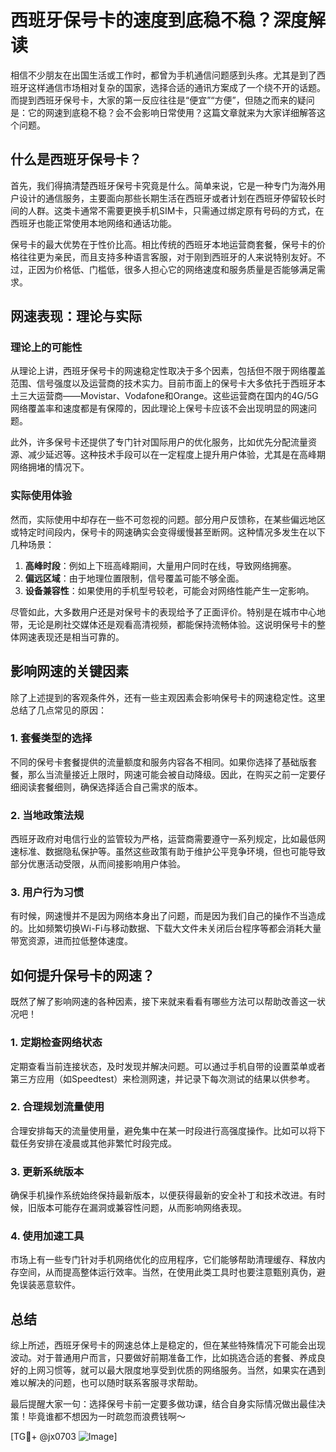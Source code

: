 # 西班牙保号卡的速度到底稳不稳？深度解读

相信不少朋友在出国生活或工作时，都曾为手机通信问题感到头疼。尤其是到了西班牙这样通信市场相对复杂的国家，选择合适的通讯方案成了一个绕不开的话题。而提到西班牙保号卡，大家的第一反应往往是“便宜”“方便”，但随之而来的疑问是：它的网速到底稳不稳？会不会影响日常使用？这篇文章就来为大家详细解答这个问题。

## 什么是西班牙保号卡？

首先，我们得搞清楚西班牙保号卡究竟是什么。简单来说，它是一种专门为海外用户设计的通信服务，主要面向那些长期生活在西班牙或者计划在西班牙停留较长时间的人群。这类卡通常不需要更换手机SIM卡，只需通过绑定原有号码的方式，在西班牙也能正常使用本地网络和通话功能。

保号卡的最大优势在于性价比高。相比传统的西班牙本地运营商套餐，保号卡的价格往往更为亲民，而且支持多种语言客服，对于刚到西班牙的人来说特别友好。不过，正因为价格低、门槛低，很多人担心它的网络速度和服务质量是否能够满足需求。

## 网速表现：理论与实际

### 理论上的可能性

从理论上讲，西班牙保号卡的网速稳定性取决于多个因素，包括但不限于网络覆盖范围、信号强度以及运营商的技术实力。目前市面上的保号卡大多依托于西班牙本土三大运营商——Movistar、Vodafone和Orange。这些运营商在国内的4G/5G网络覆盖率和速度都是有保障的，因此理论上保号卡应该不会出现明显的网速问题。

此外，许多保号卡还提供了专门针对国际用户的优化服务，比如优先分配流量资源、减少延迟等。这种技术手段可以在一定程度上提升用户体验，尤其是在高峰期网络拥堵的情况下。

### 实际使用体验

然而，实际使用中却存在一些不可忽视的问题。部分用户反馈称，在某些偏远地区或特定时间段内，保号卡的网速确实会变得缓慢甚至断网。这种情况多发生在以下几种场景：

1. **高峰时段**：例如上下班高峰期间，大量用户同时在线，导致网络拥塞。
2. **偏远区域**：由于地理位置限制，信号覆盖可能不够全面。
3. **设备兼容性**：如果使用的手机型号较老，可能会对网络性能产生一定影响。

尽管如此，大多数用户还是对保号卡的表现给予了正面评价。特别是在城市中心地带，无论是刷社交媒体还是观看高清视频，都能保持流畅体验。这说明保号卡的整体网速表现还是相当可靠的。

## 影响网速的关键因素

除了上述提到的客观条件外，还有一些主观因素会影响保号卡的网速稳定性。这里总结了几点常见的原因：

### 1. 套餐类型的选择

不同的保号卡套餐提供的流量额度和服务内容各不相同。如果你选择了基础版套餐，那么当流量接近上限时，网速可能会被自动降级。因此，在购买之前一定要仔细阅读套餐细则，确保选择适合自己需求的版本。

### 2. 当地政策法规

西班牙政府对电信行业的监管较为严格，运营商需要遵守一系列规定，比如最低网速标准、数据隐私保护等。虽然这些政策有助于维护公平竞争环境，但也可能导致部分优惠活动受限，从而间接影响用户体验。

### 3. 用户行为习惯

有时候，网速慢并不是因为网络本身出了问题，而是因为我们自己的操作不当造成的。比如频繁切换Wi-Fi与移动数据、下载大文件未关闭后台程序等都会消耗大量带宽资源，进而拉低整体速度。

## 如何提升保号卡的网速？

既然了解了影响网速的各种因素，接下来就来看看有哪些方法可以帮助改善这一状况吧！

### 1. 定期检查网络状态

定期查看当前连接状态，及时发现并解决问题。可以通过手机自带的设置菜单或者第三方应用（如Speedtest）来检测网速，并记录下每次测试的结果以供参考。

### 2. 合理规划流量使用

合理安排每天的流量使用量，避免集中在某一时段进行高强度操作。比如可以将下载任务安排在凌晨或其他非繁忙时段完成。

### 3. 更新系统版本

确保手机操作系统始终保持最新版本，以便获得最新的安全补丁和技术改进。有时候，旧版本可能存在漏洞或兼容性问题，从而影响网络表现。

### 4. 使用加速工具

市场上有一些专门针对手机网络优化的应用程序，它们能够帮助清理缓存、释放内存空间，从而提高整体运行效率。当然，在使用此类工具时也要注意甄别真伪，避免误装恶意软件。

## 总结

综上所述，西班牙保号卡的网速总体上是稳定的，但在某些特殊情况下可能会出现波动。对于普通用户而言，只要做好前期准备工作，比如挑选合适的套餐、养成良好的上网习惯等，就可以最大限度地享受到优质的网络服务。当然，如果实在遇到难以解决的问题，也可以随时联系客服寻求帮助。

最后提醒大家一句：选择保号卡前一定要多做功课，结合自身实际情况做出最佳决策！毕竟谁都不想因为一时疏忽而浪费钱啊～

[TG💪+ @jx0703 ![Image](https://github.com/user-attachments/assets/dbca1d08-cadb-493c-b0ec-ad6f7a83f270)]
